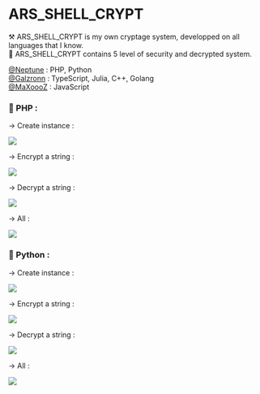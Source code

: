 # ARS_SHELL_CRYPT

⚒ ARS_SHELL_CRYPT is my own cryptage system, developped on all languages that I know.  
🔐 ARS_SHELL_CRYPT contains 5 level of security and decrypted system.  
  
  
[@Neptune](https://github.com/Neptune-Dev) : PHP, Python <br>
[@Galzronn](https://github.com/Galzronn) : TypeScript, Julia, C++, Golang <br>
[@MaXoooZ](https://github.com/max-xoo) : JavaScript

### 📌 PHP :

-> Create instance :  
  
![](https://github.com/Neptune-Dev/ARS_SHELL_CRYPT/blob/main/img/php_instance.png)  
  
-> Encrypt a string :  
  
![](https://github.com/Neptune-Dev/ARS_SHELL_CRYPT/blob/main/img/php_encrypt.png)  
  
-> Decrypt a string :  
  
![](https://github.com/Neptune-Dev/ARS_SHELL_CRYPT/blob/main/img/php_decrypt.png)  

-> All :  
  
![](https://github.com/Neptune-Dev/ARS_SHELL_CRYPT/blob/main/img/php_all.png)  
  
  
### 📌 Python :  
  
-> Create instance :
  
![](https://github.com/Neptune-Dev/ARS_SHELL_CRYPT/blob/main/img/python_instance.png)  
  
-> Encrypt a string :  
  
![](https://github.com/Neptune-Dev/ARS_SHELL_CRYPT/blob/main/img/python_encrypt.png)  
  
-> Decrypt a string :  
  
![](https://github.com/Neptune-Dev/ARS_SHELL_CRYPT/blob/main/img/python_decrypt.png)  

-> All :  
  
![](https://github.com/Neptune-Dev/ARS_SHELL_CRYPT/blob/main/img/python_all.png)  
